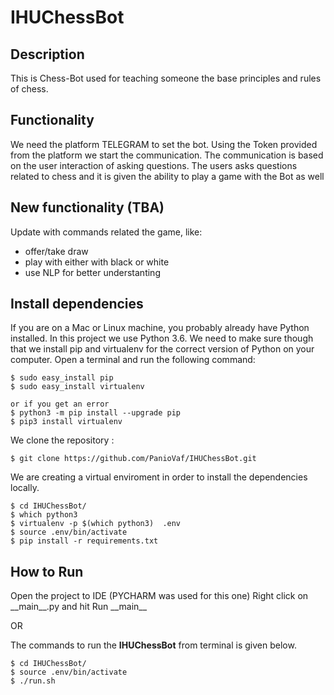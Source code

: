 # IHUChessBot
## Description
This is Chess-Bot used for teaching someone the base principles and rules of chess.  

## Functionality
We need the platform TELEGRAM to set the bot. Using the Token provided from the platform we start the communication. The communication is based on the user interaction of asking questions. The users asks questions related to chess and it is given the ability to play a game with the Bot as well

## New functionality (TBA)
Update with commands related the game, like:
- offer/take draw
- play with either with black or white
- use NLP for better understanting 

## Install dependencies

If you are on a Mac or Linux machine, you probably already have Python installed. In this project we use Python 3.6.
We need to make sure though that we install pip and virtualenv for the correct version of Python on your computer. Open a terminal and run the following command:

```
$ sudo easy_install pip
$ sudo easy_install virtualenv

or if you get an error
$ python3 -m pip install --upgrade pip
$ pip3 install virtualenv

```

We clone the repository :

```
$ git clone https://github.com/PanioVaf/IHUChessBot.git
```

We are creating a virtual enviroment in order to install the dependencies locally.


```
$ cd IHUChessBot/
$ which python3
$ virtualenv -p $(which python3)  .env
$ source .env/bin/activate
$ pip install -r requirements.txt
```

## How to Run
Open the project to IDE (PYCHARM was used for this one)
Right click on \_\_main__.py and hit Run \_\_main__ 

OR

The commands to run the **IHUChessBot** from terminal is given below. 

```
$ cd IHUChessBot/
$ source .env/bin/activate
$ ./run.sh     
```
